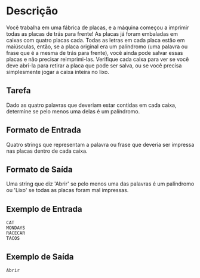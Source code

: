 
# Descrição

Você trabalha em uma fábrica de placas, e a máquina começou a imprimir todas as placas de trás para frente! As placas já foram embaladas em caixas com quatro placas cada. Todas as letras em cada placa estão em maiúsculas, então, se a placa original era um palíndromo (uma palavra ou frase que é a mesma de trás para frente), você ainda pode salvar essas placas e não precisar reimprimi-las. Verifique cada caixa para ver se você deve abri-la para retirar a placa que pode ser salva, ou se você precisa simplesmente jogar a caixa inteira no lixo.

## Tarefa
Dado as quatro palavras que deveriam estar contidas em cada caixa, determine se pelo menos uma delas é um palíndromo.

## Formato de Entrada
Quatro strings que representam a palavra ou frase que deveria ser impressa nas placas dentro de cada caixa.

## Formato de Saída
Uma string que diz 'Abrir' se pelo menos uma das palavras é um palíndromo ou 'Lixo' se todas as placas foram mal impressas.

## Exemplo de Entrada
```
CAT  
MONDAYS  
RACECAR  
TACOS
```

## Exemplo de Saída
```
Abrir
```
